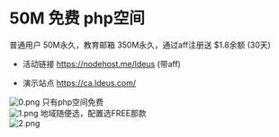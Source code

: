 # 50M 免费 php空间
普通用户 50M永久，教育邮箱 350M永久，通过aff注册送 $1.8余额 (30天)  
+ 活动链接 https://nodehost.me/ldeus (带aff)  

+ 演示站点 https://ca.ldeus.com/  

![0.png](https://i.loli.net/2020/05/25/zmDchu5X2xR3oCi.png)
只有php空间免费  
![1.png](https://i.loli.net/2020/05/25/ZmpLwo8nC6PTVgN.png)
地域随便选，配置选FREE那款  
![2.png](https://i.loli.net/2020/05/25/snXPAjLKvJDIoxi.png)
